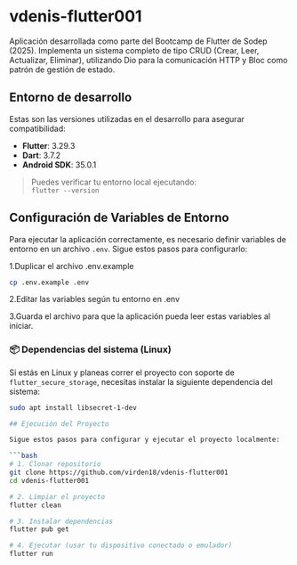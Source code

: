 # vdenis-flutter001

Aplicación desarrollada como parte del Bootcamp de Flutter de Sodep (2025). Implementa un sistema completo de tipo CRUD (Crear, Leer, Actualizar, Eliminar), utilizando Dio para la comunicación HTTP y Bloc como patrón de gestión de estado.

## Entorno de desarrollo

Estas son las versiones utilizadas en el desarrollo para asegurar compatibilidad:

- **Flutter**: 3.29.3  
- **Dart**: 3.7.2  
- **Android SDK**: 35.0.1  

> Puedes verificar tu entorno local ejecutando:  
> `flutter --version`

## Configuración de Variables de Entorno

Para ejecutar la aplicación correctamente, es necesario definir variables de entorno en un archivo `.env`. Sigue estos pasos para configurarlo:

1.Duplicar el archivo .env.example

```bash
cp .env.example .env
```

2.Editar las variables según tu entorno en .env

3.Guarda el archivo para que la aplicación pueda leer estas variables al iniciar.

### 📦 Dependencias del sistema (Linux)

Si estás en Linux y planeas correr el proyecto con soporte de `flutter_secure_storage`, necesitas instalar la siguiente dependencia del sistema:

```bash
sudo apt install libsecret-1-dev

## Ejecución del Proyecto

Sigue estos pasos para configurar y ejecutar el proyecto localmente:

```bash
# 1. Clonar repositorio
git clone https://github.com/virden18/vdenis-flutter001
cd vdenis-flutter001

# 2. Limpiar el proyecto 
flutter clean

# 3. Instalar dependencias
flutter pub get

# 4. Ejecutar (usar tu dispositivo conectado o emulador)
flutter run
```
